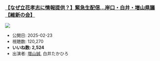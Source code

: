 ### [【なぜ立花孝志に情報提供？】緊急生配信…岸口・白井・増山県議【維新の会】](https://www.youtube.com/watch?v=0T0tBrChqGg)
[![](https://img.youtube.com/vi/0T0tBrChqGg/sddefault.jpg)](https://www.youtube.com/watch?v=0T0tBrChqGg)
-   公開日: 2025-02-23
-   視聴数: 120,270
-   **いいね数: 2,524**
-   出演者: [増山誠](/rehacq_fan/people/増山誠 "wikilink"), 白井たかひろ

